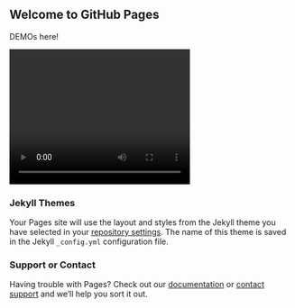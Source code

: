 ## Welcome to GitHub Pages

DEMOs here!

<video width="320" height="240" controls>
    <source src="movie.mp4" type="src/audioset_eval/-1hDIl9Udkw_30.000_40.000.mp4"><source src="movie.mp4" type="src/audioset_eval/-1hDIl9Udkw_30.000_40.000_Speech.mp4"><source src="movie.mp4" type="src/audioset_eval/-1hDIl9Udkw_30.000_40.000_Music.mp4">
</video>

### Jekyll Themes

Your Pages site will use the layout and styles from the Jekyll theme you have selected in your [repository settings](https://github.com/ligw1998/ligw1998.github.io/settings/pages). The name of this theme is saved in the Jekyll `_config.yml` configuration file.

### Support or Contact

Having trouble with Pages? Check out our [documentation](https://docs.github.com/categories/github-pages-basics/) or [contact support](https://support.github.com/contact) and we’ll help you sort it out.
